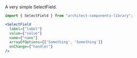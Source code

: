 A very simple SelectField.

```jsx
import { SelectField } from "architect-components-library";

<SelectField
  label={"label"}
  value={"value"}
  name={"name"}
  arrayOfOptions={['Something', 'Something']}
  onChange={"handler"}
/>
```
